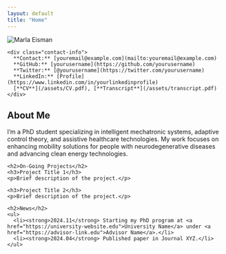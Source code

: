 ```yaml
---
layout: default
title: "Home"
---
```


<div class="clearfix">

  <!-- Sidebar -->
  <div class="sidebar">
    <img src="/assets/images/profile.jpg" alt="Marla Eisman" class="profile-image">
    
    <div class="contact-info">
      **Contact:** [youremail@example.com](mailto:youremail@example.com)  
      **GitHub:** [yourusername](https://github.com/yourusername)  
      **Twitter:** [@yourusername](https://twitter.com/yourusername)  
      **LinkedIn:** [Profile](https://www.linkedin.com/in/yourlinkedinprofile)  
      [**CV**](/assets/CV.pdf), [**Transcript**](/assets/transcript.pdf)
    </div>
  </div>

  <!-- Main Content -->
  <div class="content">
    <h2>About Me</h2>
    <p>I’m a PhD student specializing in intelligent mechatronic systems, adaptive control theory, and assistive healthcare technologies. My work focuses on enhancing mobility solutions for people with neurodegenerative diseases and advancing clean energy technologies.</p>

    <h2>On-Going Projects</h2>
    <h3>Project Title 1</h3>
    <p>Brief description of the project.</p>

    <h3>Project Title 2</h3>
    <p>Brief description of the project.</p>

    <h2>News</h2>
    <ul>
      <li><strong>2024.11</strong> Starting my PhD program at <a href="https://university-website.edu">University Name</a> under <a href="https://advisor-link.edu">Advisor Name</a>.</li>
      <li><strong>2024.04</strong> Published paper in Journal XYZ.</li>
    </ul>
  </div>

</div>
